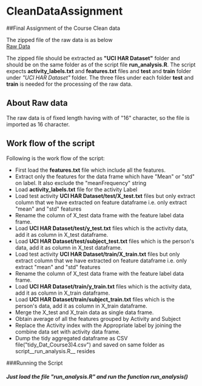 # CleanDataAssignment
##Final Assignment of the Course Clean data


The zipped file of the raw data is as below   
[Raw Data](https://d396qusza40orc.cloudfront.net/getdata%2Fprojectfiles%2FUCI%20HAR%20Dataset.zip)

The zipped file should be extracted as **"UCI HAR Dataset"** folder and should be on the same folder as of the script file **run_analysis.R**. The script expects **activity_labels.txt** and **features.txt** files and **test** and **train** folder under *"UCI HAR Dataset"* folder. The three files under each folder **test** and **train** is needed for the processing of the raw data.

## About Raw data
The raw data is of fixed length having with of "16" character, so the file is imported as 16 character.

## Work flow of the script
Following is the work flow of the script:

* First load the __features.txt__ file which include all the features.
* Extract only the features for the data frame which have "Mean" or "std" on label. It also exclude the "meanFrequency" string
* Load __activity_labels.txt__ file for the activity Label 
* Load test activity __UCI HAR Dataset/test/X_test.txt__ files but only extract column that we have extracted on feature dataframe i.e. only extract "mean" and "std" features
* Rename the column of X_test data frame with the feature label data frame.
* Load __UCI HAR Dataset/test/y_test.txt__ files which is the activity data, add it as column in X_test dataframe. 
* Load __UCI HAR Dataset/test/subject_test.txt__ files which is the person's data, add it as column in X_test dataframe.
* Load test activity __UCI HAR Dataset/train/X_train.txt__ files but only extract column that we have extracted on feature dataframe i.e. only extract "mean" and "std" features
* Rename the column of X_test data frame with the feature label data frame.
* Load __UCI HAR Dataset/train/y_train.txt__ files which is the activity data, add it as column in X_train dataframe. 
* Load __UCI HAR Dataset/train/subject_train.txt__ files which is the person's data, add it as column in X_train dataframe.
* Merge the X_test and X_train data as single data frame.
* Obtain average of all the features grouped by Activity and Subject
* Replace the Activity index with the Appropriate label by joining the combine data set with activity data frame.
* Dump the tidy aggregated dataframe as CSV file("tidy_Dat_Course3)4.csv") and saved on same folder as script__run_analysis.R__ resides

###Running the Script
##### Just load the file "_run_analysis.R_" and run the function _run_analysis()_ 


